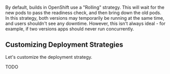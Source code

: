
By default, builds in OpenShift use a "Rolling" strategy. This will wait for the new pods to pass the readiness check, and then bring down the old pods. In this strategy, both versions may temporarily be running at the same time, and users shouldn't see any downtime. However, this isn't always ideal - for example, if two versions apps should never run concurrently.

## Customizing Deployment Strategies

Let's customize the deployment strategy.

TODO
